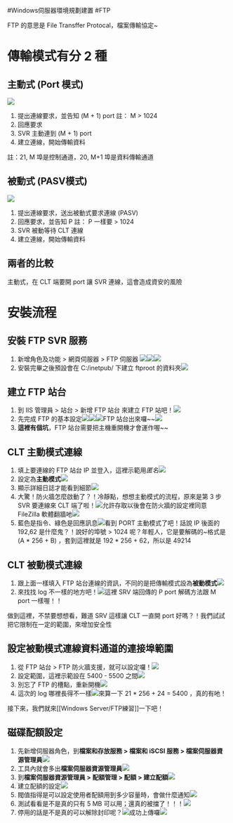 #Windows伺服器環境規劃建置 #FTP

FTP 的意思是 File Transffer Protocal，檔案傳輸協定~

# 傳輸模式有分 2 種
## 主動式 (Port 模式)
![](../img/Pasted%20image%2020201026135840.png)
1. 提出連線要求，並告知 (M + 1) port
註： M > 1024
2. 回應要求
3. SVR 主動連到 (M + 1) port
4. 建立連線，開始傳輸資料

註：21, M 埠是控制通道，20, M+1 埠是資料傳輸通道

## 被動式 (PASV模式)
![](../img/Pasted%20image%2020201026140443.png)
1. 提出連線要求，送出被動式要求連線 (PASV)
2. 回應要求，並告知 P
註： P 一樣要 > 1024
3. SVR 被動等待 CLT 連線
5. 建立連線，開始傳輸資料

## 兩者的比較
主動式，在 CLT 端要開 port 讓 SVR 連線，這會造成資安的風險

# 安裝流程
## 安裝 FTP SVR 服務
1. 新增角色及功能 > 網頁伺服器 > FTP 伺服器
![](../img/Pasted%20image%2020201026141222.png)![](../img/Pasted%20image%2020201026141305.png)![](../img/Pasted%20image%2020201026141350.png)
2. 安裝完畢之後預設會在 C:/inetpub/ 下建立 ftproot 的資料夾![](../img/Pasted%20image%2020201026141537.png)

## 建立 FTP 站台
1. 到 IIS 管理員 > 站台 > 新增 FTP 站台 來建立 FTP 站吧！![](../img/Pasted%20image%2020201026145422.png)
2. 先完成 FTP 的基本設定![](../img/Pasted%20image%2020201026150009.png)![](../img/Pasted%20image%2020201026150304.png)![](../img/Pasted%20image%2020201026150414.png)FTP 站台出來囉~~![](../img/Pasted%20image%2020201026150736.png)
3. **這裡有個坑**，FTP 站台需要把主機重開機才會運作喔~~

## CLT 主動模式連線
1. 填上要連線的 FTP 站台 IP 並登入，這裡示範用*匿名*![](../img/Pasted%20image%2020201026151123.png)
2. 設定為**主動模式**![](../img/Pasted%20image%2020201026151309.png)
3. 顯示詳細日誌才能看到細節![](../img/Pasted%20image%2020201026151551.png)
4. 大驚！防火牆怎麼啟動了？！冷靜點，想想主動模式的流程，原來是第 3 步 SVR 要連線來 CLT 端了啦！![](../img/Pasted%20image%2020201026151732.png)允許存取以後會在防火牆的設定裡同意 FileZilla 軟體翻牆吔![](../img/Pasted%20image%2020201026155910.png)
5. 藍色是指令、綠色是回應訊息![](../img/Pasted%20image%2020201026151927.png)看到 PORT 主動模式了吧！話說 IP 後面的 192,62 是什麼鬼？！說好的埠號 > 1024 呢？年輕人，它是要解碼的~格式是(A \* 256 + B) ，套到這裡就是 192 \* 256 + 62，所以是 49214

## CLT 被動模式連線
1. 跟上面一樣填入 FTP 站台連線的資訊，不同的是把傳輸模式設為**被動模式**![](../img/Pasted%20image%2020201026155103.png)
2. 來找找 log 不一樣的地方吧！![](../img/Pasted%20image%2020201026155345.png)這裡 SRV 端回傳的 P port 解碼方法跟 M port 一樣喔！！

做到這裡，不禁要想想看，難道 SRV 這樣讓 CLT 一直開 port 好嗎？！我們試試把它限制在一定的範圍，來增加安全性

## 設定被動模式連線資料通道的連接埠範圍
1. 從 FTP 站台 >  FTP 防火牆支援，就可以設定囉！![](../img/Pasted%20image%2020201026160748.png)
2. 設定範圍，這裡示範設在 5400 - 5500 之間![](../img/Pasted%20image%2020201026160857.png)
3. 別忘了 FTP 的槽點，重新開機![](../img/Pasted%20image%2020201026161007.png)
4. 這次的 log 哪裡長得不一樣![](../img/Pasted%20image%2020201026161323.png)來算一下 21 \* 256 + 24 = 5400 ，真的有吔！

接下來，我們就來[[Windows Server/FTP練習]]一下吧！

## 磁碟配額設定
1. 先新增伺服器角色，到**檔案和存放服務 > 檔案和 iSCSI 服務 > 檔案伺服器資源管理員**![](../img/Pasted%20image%2020201029155511.png)
2. 工具內就會多出**檔案伺服器資源管理員**![](../img/Pasted%20image%2020201029160121.png)
3. 到**檔案伺服器資源管理員 > 配額管理 > 配額 > 建立配額**![](../img/Pasted%20image%2020201029160351.png)
4. 建立配額的設定![](../img/Pasted%20image%2020201029161123.png)
5. 閥值指得是可以設定使用者配額用到多少容量時，會做什麼通知![](../img/Pasted%20image%2020201029161252.png)
6. 測試看看是不是真的只有 5 MB 可以用；還真的被擋了！！！![](../img/Pasted%20image%2020201029161527.png)
7. 停用的話是不是真的可以解除封印呢？![](../img/Pasted%20image%2020201029161709.png)成功上傳囉![](../img/Pasted%20image%2020201029161836.png)